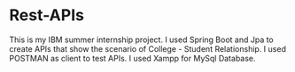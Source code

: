 # Rest-APIs
This is my IBM summer internship project. I used Spring Boot and Jpa to create APIs that show the scenario of College - Student Relationship. I used POSTMAN as client to test APIs. I used Xampp for MySql Database.
